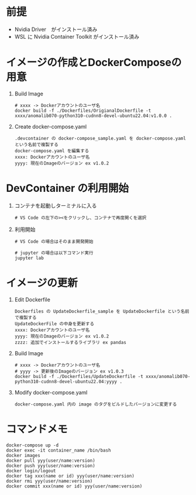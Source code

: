 
# 前提
* Nvidia Driver　がインストール済み
* WSL に Nvidia Container Toolkit がインストール済み


# イメージの作成とDockerComposeの用意
1. Build Image  
    ```
    # xxxx -> Dockerアカウントのユーザ名
    docker build -f ./Dockerfiles/OrigianalDockerfile -t xxxx/anomalib070-python310-cudnn8-devel-ubuntu22.04:v1.0.0 .
    ```

2. Create docker-compose.yaml  
    ```
    .devcontainer の docker-compose_sample.yaml を docker-compose.yaml という名前で複製する  
    docker-compose.yaml を編集する
    xxxx: Dockerアカウントのユーザ名
    yyyy: 現在のImageのバージョン ex v1.0.2
    ```

# DevContainer の利用開始
1. コンテナを起動しターミナルに入る
    ```
    # VS Code の左下の><をクリックし、コンテナで再度開くを選択
    ```

2. 利用開始
    ```
    # VS Code の場合はそのまま開発開始
    
    # jupyter の場合は以下コマンド実行
    jupyter lab
    ```

# イメージの更新
1. Edit Dockerfile
    ```
    Dockerfiles の UpdateDockerfile_sample を UpdateDockerfile という名前で複製する 
    UpdateDockerFile の中身を更新する
    xxxx: Dockerアカウントのユーザ名
    yyyy: 現在のImageのバージョン ex v1.0.2
    zzzz: 追加でインストールするライブラリ ex pandas
    ```

2. Build Image  
    ```
    # xxxx -> Dockerアカウントのユーザ名
    # yyyy -> 更新後のImageのバージョン ex v1.0.3
    docker build -f ./Dockerfiles/UpdateDockerfile -t xxxx/anomalib070-python310-cudnn8-devel-ubuntu22.04:yyyy .
    ```

3. Modify docker-compose.yaml  
    ```
    docker-compose.yaml 内の image のタグをビルドしたバージョンに変更する
    ```

# コマンドメモ
```
docker-compose up -d
docker exec -it container_name /bin/bash
docker images
docker pull yyy(user/name:version)
docker push yyy(user/name:version)
docker login/logout
docker tag xxx(name or id) yyy(user/name:version)
docker rmi yyy(user/name:version)
docker commit xxx(name or id) yyy(user/name:version)
```